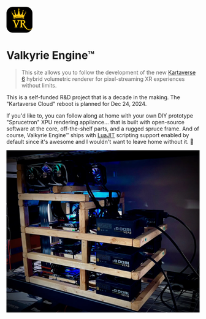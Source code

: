 <!-- _coverpage.md -->

![Logo](Images/icon-kartavr.png)

# Valkyrie Engine™

> This site allows you to follow the development of the new [Kartaverse 6](https://github.com/kartaverse) hybrid volumetric renderer for pixel-streaming XR experiences without limits.

This is a self-funded R&D project that is a decade in the making. The "Kartaverse Cloud" reboot is planned for Dec 24, 2024. 

If you'd like to, you can follow along at home with your own DIY prototype "Sprucetron" XPU rendering appliance... that is built with open-source software at the core, off-the-shelf parts, and a rugged spruce frame. And of course, Valkyrie Engine™ ships with [LuaJIT](https://luajit.org/luajit.html) scripting support enabled by default since it's awesome and I wouldn't want to leave home without it. 🤘

![Sprucetron Server](Images/Sprucetron.webp)
